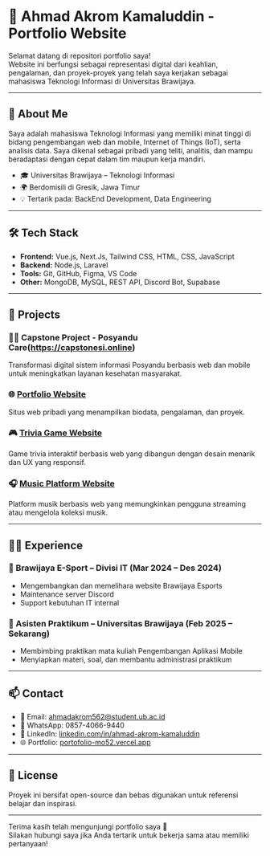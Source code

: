 # 💼 Ahmad Akrom Kamaluddin - Portfolio Website

Selamat datang di repositori portfolio saya!  
Website ini berfungsi sebagai representasi digital dari keahlian, pengalaman, dan proyek-proyek yang telah saya kerjakan sebagai mahasiswa Teknologi Informasi di Universitas Brawijaya.

---

## 📌 About Me

Saya adalah mahasiswa Teknologi Informasi yang memiliki minat tinggi di bidang pengembangan web dan mobile, Internet of Things (IoT), serta analisis data. Saya dikenal sebagai pribadi yang teliti, analitis, dan mampu beradaptasi dengan cepat dalam tim maupun kerja mandiri.

- 🎓 Universitas Brawijaya – Teknologi Informasi  
- 🌍 Berdomisili di Gresik, Jawa Timur  
- 💡 Tertarik pada: BackEnd Development, Data Engineering

---

## 🛠️ Tech Stack

- **Frontend:** Vue.js, Next.Js, Tailwind CSS, HTML, CSS, JavaScript  
- **Backend:** Node.js, Laravel  
- **Tools:** Git, GitHub, Figma, VS Code  
- **Other:** MongoDB, MySQL, REST API, Discord Bot, Supabase

---

## 🚀 Projects

### 🧑‍⚕️ Capstone Project - Posyandu Care(https://capstonesi.online)
Transformasi digital sistem informasi Posyandu berbasis web dan mobile untuk meningkatkan layanan kesehatan masyarakat.

### 🌐 [Portfolio Website](https://portofolio-mo52.vercel.app)
Situs web pribadi yang menampilkan biodata, pengalaman, dan proyek.

### 🎮 [Trivia Game Website](https://trivia-lake-one.vercel.app)
Game trivia interaktif berbasis web yang dibangun dengan desain menarik dan UX yang responsif.

### 🎧 [Music Platform Website](https://musicplat.vercel.app)
Platform musik berbasis web yang memungkinkan pengguna streaming atau mengelola koleksi musik.



---

## 🧑‍💼 Experience

### 🔹 Brawijaya E-Sport – Divisi IT (Mar 2024 – Des 2024)
- Mengembangkan dan memelihara website Brawijaya Esports
- Maintenance server Discord
- Support kebutuhan IT internal

### 🔹 Asisten Praktikum – Universitas Brawijaya (Feb 2025 – Sekarang)
- Membimbing praktikan mata kuliah Pengembangan Aplikasi Mobile
- Menyiapkan materi, soal, dan membantu administrasi praktikum

---

## 📫 Contact

- 📧 Email: [ahmadakrom562@student.ub.ac.id](mailto:ahmadakrom562@student.ub.ac.id)  
- 📱 WhatsApp: 0857-4066-9440  
- 💼 LinkedIn: [linkedin.com/in/ahmad-akrom-kamaluddin](https://www.linkedin.com/in/ahmad-akrom-kamaluddin)  
- 🌐 Portfolio: [portofolio-mo52.vercel.app](https://portofolio-mo52.vercel.app)

---

## 🔖 License

Proyek ini bersifat open-source dan bebas digunakan untuk referensi belajar dan inspirasi.

---

Terima kasih telah mengunjungi portfolio saya 🙌  
Silakan hubungi saya jika Anda tertarik untuk bekerja sama atau memiliki pertanyaan!
